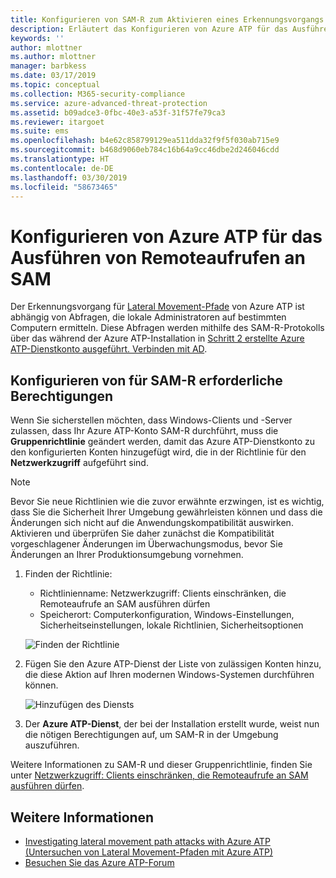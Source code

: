 ```yaml
---
title: Konfigurieren von SAM-R zum Aktivieren eines Erkennungsvorgangs für Lateral Movement-Pfade in Azure ATP | Microsoft-Dokumentation
description: Erläutert das Konfigurieren von Azure ATP für das Ausführen von Remoteaufrufen an SAM
keywords: ''
author: mlottner
ms.author: mlottner
manager: barbkess
ms.date: 03/17/2019
ms.topic: conceptual
ms.collection: M365-security-compliance
ms.service: azure-advanced-threat-protection
ms.assetid: b09adce3-0fbc-40e3-a53f-31f57fe79ca3
ms.reviewer: itargoet
ms.suite: ems
ms.openlocfilehash: b4e62c858799129ea511dda32f9f5f030ab715e9
ms.sourcegitcommit: b468d9060eb784c16b64a9cc46dbe2d246046cdd
ms.translationtype: HT
ms.contentlocale: de-DE
ms.lasthandoff: 03/30/2019
ms.locfileid: "58673465"
---
```

# <a name="configure-azure-atp-to-make-remote-calls-to-sam"></a>Konfigurieren von Azure ATP für das Ausführen von Remoteaufrufen an SAM
Der Erkennungsvorgang für [Lateral Movement-Pfade](use-case-lateral-movement-path.md) von Azure ATP ist abhängig von Abfragen, die lokale Administratoren auf bestimmten Computern ermitteln. Diese Abfragen werden mithilfe des SAM-R-Protokolls über das während der Azure ATP-Installation in [Schritt 2 erstellte Azure ATP-Dienstkonto ausgeführt. Verbinden mit AD](install-atp-step2.md).

## <a name="configure-sam-r-required-permissions"></a>Konfigurieren von für SAM-R erforderliche Berechtigungen
Wenn Sie sicherstellen möchten, dass Windows-Clients und -Server zulassen, dass Ihr Azure ATP-Konto SAM-R durchführt, muss die **Gruppenrichtlinie** geändert werden, damit das Azure ATP-Dienstkonto zu den konfigurierten Konten hinzugefügt wird, die in der Richtlinie für den **Netzwerkzugriff** aufgeführt sind.

> [!Note]
> Bevor Sie neue Richtlinien wie die zuvor erwähnte erzwingen, ist es wichtig, dass Sie die Sicherheit Ihrer Umgebung gewährleisten können und dass die Änderungen sich nicht auf die Anwendungskompatibilität auswirken. Aktivieren und überprüfen Sie daher zunächst die Kompatibilität vorgeschlagener Änderungen im Überwachungsmodus, bevor Sie Änderungen an Ihrer Produktionsumgebung vornehmen.

1. Finden der Richtlinie:

   - Richtlinienname: Netzwerkzugriff: Clients einschränken, die Remoteaufrufe an SAM ausführen dürfen
   - Speicherort: Computerkonfiguration, Windows-Einstellungen, Sicherheitseinstellungen, lokale Richtlinien, Sicherheitsoptionen
  
   ![Finden der Richtlinie](./media/samr-policy-location.png)

2. Fügen Sie den Azure ATP-Dienst der Liste von zulässigen Konten hinzu, die diese Aktion auf Ihren modernen Windows-Systemen durchführen können.
 
   ![Hinzufügen des Diensts](./media/samr-add-service.png)

3. Der **Azure ATP-Dienst**, der bei der Installation erstellt wurde, weist nun die nötigen Berechtigungen auf, um SAM-R in der Umgebung auszuführen.



Weitere Informationen zu SAM-R und dieser Gruppenrichtlinie, finden Sie unter [Netzwerkzugriff: Clients einschränken, die Remoteaufrufe an SAM ausführen dürfen](https://docs.microsoft.com/windows/security/threat-protection/security-policy-settings/network-access-restrict-clients-allowed-to-make-remote-sam-calls).



## <a name="see-also"></a>Weitere Informationen
- [Investigating lateral movement path attacks with Azure ATP (Untersuchen von Lateral Movement-Pfaden mit Azure ATP)](use-case-lateral-movement-path.md)
- [Besuchen Sie das Azure ATP-Forum](https://aka.ms/azureatpcommunity)
